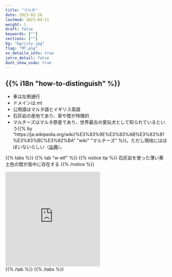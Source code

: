 ```yaml
---
title: "マルタ"
date: 2023-02-26
lastmod: 2023-04-11
weight: 1
draft: false
keywords: [""]
sections: [""]
bg: "bg/city.jpg"
flag: "MT.png"
no_detaile_info: true
jetro_detail: false
dont_show_usda: true
---
```



<div class="main-desciption country-description">
    <h2 class="section-title">{{% i18n "how-to-distinguish" %}}</h2>
    <ul class="rule-list">
        <li>車は<span class="quiz">左側</span>通行</li>
        <li>ドメインは<span class="quiz">.mt</span></li>
        <li>公用語は<span class="quiz">マルタ語とイギリス英語</span></li>
        <li><span class="quiz">石灰岩の産地</span>であり、家や壁が特徴的</li>
        <li>マルチーズはマルタ原産であり、世界最古の愛玩犬として知られているという{{% by "https://ja.wikipedia.org/wiki/%E3%83%9E%E3%83%AB%E3%83%81%E3%83%BC%E3%82%BA" "wiki" "マルチーズ" %}}。ただし現地にはほぼいないらしい（<a href="https://note.interlink.blog/n/ncba2cd9e0679">出典</a>）。</li>
    </ul>
</div>


{{% tabs  %}}
{{% tab "w-etf" %}}
{{% notice tip %}}
石灰岩を使った薄い黄土色の壁が島中に存在する
{{% /notice %}}
<div class="googlemap-if">
<iframe src="https://www.google.com/maps/embed?pb=!4v1679668368631!6m8!1m7!1szvW6wnu1XpdR1QvIMk99Rg!2m2!1d35.8560548181086!2d14.41273861118275!3f276.1221585632379!4f0.29597480058619396!5f3.325193203789971" width="295" height="295" style="border:0;" allowfullscreen="" loading="lazy" referrerpolicy="no-referrer-when-downgrade"></iframe>
</div>
{{% /tab %}}
{{% /tabs %}}
